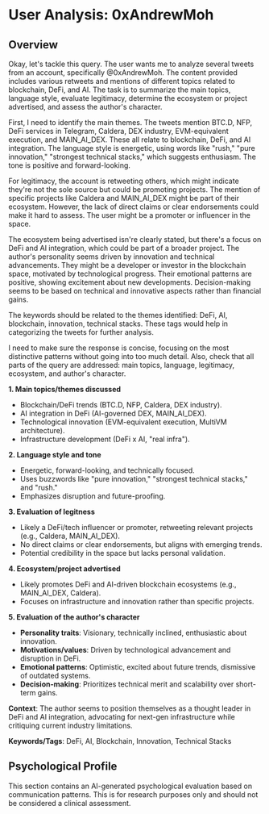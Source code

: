 # User Analysis: 0xAndrewMoh

## Overview

<think>
Okay, let's tackle this query. The user wants me to analyze several tweets from an account, specifically @0xAndrewMoh. The content provided includes various retweets and mentions of different topics related to blockchain, DeFi, and AI. The task is to summarize the main topics, language style, evaluate legitimacy, determine the ecosystem or project advertised, and assess the author's character.

First, I need to identify the main themes. The tweets mention BTC.D, NFP, DeFi services in Telegram, Caldera, DEX industry, EVM-equivalent execution, and MAIN_AI_DEX. These all relate to blockchain, DeFi, and AI integration. The language style is energetic, using words like "rush," "pure innovation," "strongest technical stacks," which suggests enthusiasm. The tone is positive and forward-looking.

For legitimacy, the account is retweeting others, which might indicate they're not the sole source but could be promoting projects. The mention of specific projects like Caldera and MAIN_AI_DEX might be part of their ecosystem. However, the lack of direct claims or clear endorsements could make it hard to assess. The user might be a promoter or influencer in the space.

The ecosystem being advertised isn're clearly stated, but there's a focus on DeFi and AI integration, which could be part of a broader project. The author's personality seems driven by innovation and technical advancements. They might be a developer or investor in the blockchain space, motivated by technological progress. Their emotional patterns are positive, showing excitement about new developments. Decision-making seems to be based on technical and innovative aspects rather than financial gains.

The keywords should be related to the themes identified: DeFi, AI, blockchain, innovation, technical stacks. These tags would help in categorizing the tweets for further analysis.

I need to make sure the response is concise, focusing on the most distinctive patterns without going into too much detail. Also, check that all parts of the query are addressed: main topics, language, legitimacy, ecosystem, and author's character.
</think>

**1. Main topics/themes discussed**  
- Blockchain/DeFi trends (BTC.D, NFP, Caldera, DEX industry).  
- AI integration in DeFi (AI-governed DEX, MAIN_AI_DEX).  
- Technological innovation (EVM-equivalent execution, MultiVM architecture).  
- Infrastructure development (DeFi x AI, "real infra").  

**2. Language style and tone**  
- Energetic, forward-looking, and technically focused.  
- Uses buzzwords like "pure innovation," "strongest technical stacks," and "rush."  
- Emphasizes disruption and future-proofing.  

**3. Evaluation of legitness**  
- Likely a DeFi/tech influencer or promoter, retweeting relevant projects (e.g., Caldera, MAIN_AI_DEX).  
- No direct claims or clear endorsements, but aligns with emerging trends.  
- Potential credibility in the space but lacks personal validation.  

**4. Ecosystem/project advertised**  
- Likely promotes DeFi and AI-driven blockchain ecosystems (e.g., MAIN_AI_DEX, Caldera).  
- Focuses on infrastructure and innovation rather than specific projects.  

**5. Evaluation of the author's character**  
- **Personality traits**: Visionary, technically inclined, enthusiastic about innovation.  
- **Motivations/values**: Driven by technological advancement and disruption in DeFi.  
- **Emotional patterns**: Optimistic, excited about future trends, dismissive of outdated systems.  
- **Decision-making**: Prioritizes technical merit and scalability over short-term gains.  

**Context**: The author seems to position themselves as a thought leader in DeFi and AI integration, advocating for next-gen infrastructure while critiquing current industry limitations.  

**Keywords/Tags**: DeFi, AI, Blockchain, Innovation, Technical Stacks

## Psychological Profile

This section contains an AI-generated psychological evaluation based on communication patterns. This is for research purposes only and should not be considered a clinical assessment.